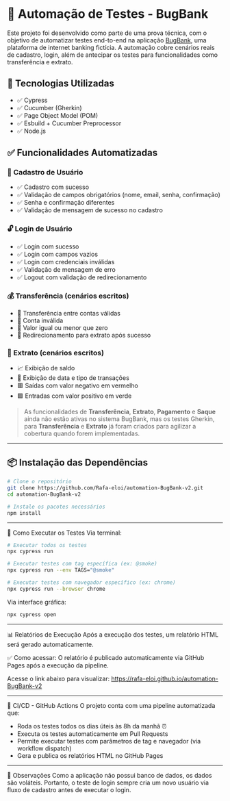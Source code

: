 # 💸 Automação de Testes - BugBank

Este projeto foi desenvolvido como parte de uma prova técnica, com o objetivo de automatizar testes end-to-end na aplicação [BugBank](https://bugbank.netlify.app/), uma plataforma de internet banking fictícia. A automação cobre cenários reais de cadastro, login, além de antecipar os testes para funcionalidades como transferência e extrato.

## 🧪 Tecnologias Utilizadas

- ✅ Cypress
- ✅ Cucumber (Gherkin)
- ✅ Page Object Model (POM)
- ✅ Esbuild + Cucumber Preprocessor
- ✅ Node.js


## ✅ Funcionalidades Automatizadas

### 🔐 Cadastro de Usuário

- ✅ Cadastro com sucesso
- ✅ Validação de campos obrigatórios (nome, email, senha, confirmação)
- ✅ Senha e confirmação diferentes
- ✅ Validação de mensagem de sucesso no cadastro

### 🔓 Login de Usuário

- ✅ Login com sucesso
- ✅ Login com campos vazios
- ✅ Login com credenciais inválidas
- ✅ Validação de mensagem de erro
- ✅ Logout com validação de redirecionamento

### 💰 Transferência (cenários escritos)

- 🔄 Transferência entre contas válidas
- 🚫 Conta inválida
- 🚫 Valor igual ou menor que zero
- 🧾 Redirecionamento para extrato após sucesso

### 📄 Extrato (cenários escritos)

- 📈 Exibição de saldo
- 📅 Exibição de data e tipo de transações
- 🟥 Saídas com valor negativo em vermelho
- 🟩 Entradas com valor positivo em verde

> As funcionalidades de **Transferência**, **Extrato**, **Pagamento** e **Saque** ainda não estão ativas no sistema BugBank, mas os testes Gherkin, para **Transferência** e **Extrato** já foram criados para agilizar a cobertura quando forem implementadas.

---

## 📦 Instalação das Dependências

```bash
# Clone o repositório
git clone https://github.com/Rafa-eloi/automation-BugBank-v2.git
cd automation-BugBank-v2

# Instale os pacotes necessários
npm install
```
---

🚀 Como Executar os Testes
Via terminal:
```bash
# Executar todos os testes
npx cypress run

# Executar testes com tag específica (ex: @smoke)
npx cypress run --env TAGS="@smoke"

# Executar testes com navegador específico (ex: chrome)
npx cypress run --browser chrome
```

Via interface gráfica:
```bash
npx cypress open
```
---

📊 Relatórios de Execução
Após a execução dos testes, um relatório HTML será gerado automaticamente.

✅ Como acessar:
O relatório é publicado automaticamente via GitHub Pages após a execução da pipeline.

Acesse o link abaixo para visualizar:
https://rafa-eloi.github.io/automation-BugBank-v2

---

🔁 CI/CD - GitHub Actions
O projeto conta com uma pipeline automatizada que:

- Roda os testes todos os dias úteis às 8h da manhã ⏰
- Executa os testes automaticamente em Pull Requests
- Permite executar testes com parâmetros de tag e navegador (via workflow dispatch)
- Gera e publica os relatórios HTML no GitHub Pages

---

📌 Observações
Como a aplicação não possui banco de dados, os dados são voláteis. Portanto, o teste de login sempre cria um novo usuário via fluxo de cadastro antes de executar o login.



